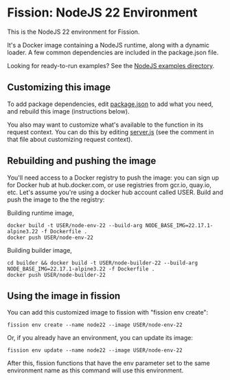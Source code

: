 # Fission: NodeJS 22 Environment

This is the NodeJS 22 environment for Fission.

It's a Docker image containing a NodeJS runtime, along with a dynamic
loader.  A few common dependencies are included in the package.json
file.

Looking for ready-to-run examples? See the [NodeJS examples directory](./examples/).

## Customizing this image

To add package dependencies, edit [package.json](./package.json) to add what you need, and rebuild this image (instructions below).

You also may want to customize what's available to the function in its request context.
You can do this by editing [server.js](./server.js) (see the comment in that file about customizing request context).

## Rebuilding and pushing the image

You'll need access to a Docker registry to push the image: you can sign up for Docker hub at hub.docker.com, or use registries from gcr.io, quay.io, etc.
Let's assume you're using a docker hub account called USER.
Build and push the image to the the registry:

Building runtime image,

```console
docker build -t USER/node-env-22 --build-arg NODE_BASE_IMG=22.17.1-alpine3.22 -f Dockerfile .
docker push USER/node-env-22
```

Building builder image,

```console
cd builder && docker build -t USER/node-builder-22 --build-arg NODE_BASE_IMG=22.17.1-alpine3.22 -f Dockerfile .
docker push USER/node-builder-22
```

## Using the image in fission

You can add this customized image to fission with "fission env create":

```console
fission env create --name node22 --image USER/node-env-22
```

Or, if you already have an environment, you can update its image:

```console
fission env update --name node22 --image USER/node-env-22
```

After this, fission functions that have the env parameter set to the
same environment name as this command will use this environment.
